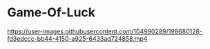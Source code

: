 # Game-Of-Luck


https://user-images.githubusercontent.com/104990289/198680128-fd3edccc-bb44-4150-a925-6433ad724858.mp4


